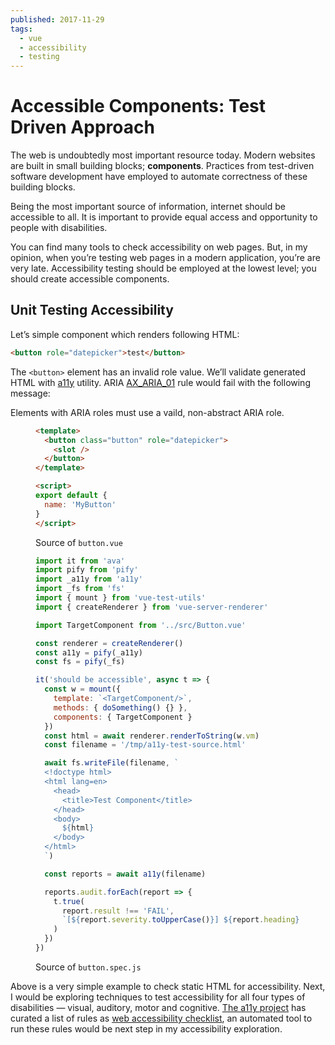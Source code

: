 ```yaml
---
published: 2017-11-29
tags:
  - vue
  - accessibility
  - testing
---
```


# Accessible Components: Test Driven Approach

The web is undoubtedly most important resource today. Modern websites are built in small building blocks; **components**. Practices from test-driven software development have employed to automate correctness of these building blocks.

<!-- more -->

Being the most important source of information, internet should be accessible to all. It is important to provide equal access and opportunity to people with disabilities.

You can find many tools to check accessibility on web pages. But, in my opinion, when you’re testing web pages in a modern application, you’re are very late. Accessibility testing should be employed at the lowest level; you should create accessible components.

## Unit Testing Accessibility

Let’s simple component which renders following HTML:

```html
<button role="datepicker">test</button>
```

The `<button>` element has an invalid role value. We’ll validate generated HTML with [a11y](https://github.com/addyosmani/a11y) utility. ARIA [AX_ARIA_01](https://github.com/GoogleChrome/accessibility-developer-tools/wiki/Audit-Rules#ax_aria_01) rule would fail with the following message:

Elements with ARIA roles must use a vaild, non-abstract ARIA role.

<figure data-type="code">

```html
<template>
  <button class="button" role="datepicker">
    <slot />
  </button>
</template>

<script>
export default {
  name: 'MyButton'
}
</script>
```

<figcaption>Source of <code>button.vue</code></figcaption>

</figure>

<figure data-type="code">

```js
import it from 'ava'
import pify from 'pify'
import _a11y from 'a11y'
import _fs from 'fs'
import { mount } from 'vue-test-utils'
import { createRenderer } from 'vue-server-renderer'

import TargetComponent from '../src/Button.vue'

const renderer = createRenderer()
const a11y = pify(_a11y)
const fs = pify(_fs)

it('should be accessible', async t => {
  const w = mount({
    template: `<TargetComponent/>`,
    methods: { doSomething() {} },
    components: { TargetComponent }
  })
  const html = await renderer.renderToString(w.vm)
  const filename = '/tmp/a11y-test-source.html'

  await fs.writeFile(filename, `
  <!doctype html>
  <html lang=en>
    <head>
      <title>Test Component</title>
    </head>
    <body>
      ${html}
    </body>
  </html>
  `)

  const reports = await a11y(filename)

  reports.audit.forEach(report => {
    t.true(
      report.result !== 'FAIL',
      `[${report.severity.toUpperCase()}] ${report.heading}`
    )
  })
})
```

<figcaption>Source of <code>button.spec.js</code></figcaption>

</figure>

Above is a very simple example to check static HTML for accessibility. Next, I would be exploring techniques to test accessibility for all four types of disabilities — visual, auditory, motor and cognitive. [The a11y project](http://a11yproject.com/) has curated a list of rules as [web accessibility checklist](http://a11yproject.com/checklist), an automated tool to run these rules would be next step in my accessibility exploration.
